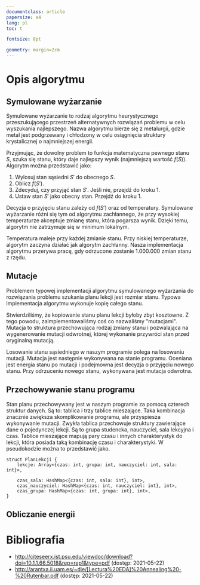 ```yaml
---
documentclass: article
papersize: a4
lang: pl
toc: t

fontsize: 8pt

geometry: margin=2cm
---
```


# Opis algorytmu

## Symulowane wyżarzanie

Symulowane wyżarzanie to rodzaj algorytmu heurystycznego przeszukującego przestrzeń
alternatywnych rozwiązań problemu w celu wyszukania najlepszego. Nazwa algorytmu
bierze się z metalurgii, gdzie metal jest podgrzewany i chłodzony w celu osiągnięcia
struktury krystalicznej o najmniejszej energii.

Przyjmując, że dowolny problem to funkcja matematyczna pewnego stanu $S$, szuka się
stanu, który daje najlepszy wynik (najmniejszą wartość $f(S)$). Algorytm można
przedstawić jako:

1. Wylosuj stan sąsiedni $S'$ do obecnego $S$.
2. Oblicz $f(S')$.
3. Zdecyduj, czy przyjąć stan $S'$. Jeśli nie, przejdź do kroku 1.
4. Ustaw stan $S'$ jako obecny stan. Przejdź do kroku 1.

Decyzja o przyjęciu stanu zależy od $f(S')$ oraz od temperatury. Symulowane
wyżarzanie różni się tym od algorytmu zachłannego, że przy wysokiej temperaturze
akceptuje zmianę stanu, która pogarsza wynik. Dzięki temu, algorytm nie zatrzymuje
się w minimum lokalnym.

Temperatura maleje przy każdej zmianie stanu. Przy niskiej temperaturze, algorytm
zaczyna działać jak algorytm zachłanny. Nasza implementacja algorytmu przerywa pracę,
gdy odrzucone zostanie 1.000.000 zmian stanu z rzędu.

## Mutacje

Problemem typowej implementacji algorytmu symulowanego wyżarzania do rozwiązania
problemu szukania planu lekcji jest rozmiar stanu. Typowa implementacja algorytmu
wykonuje kopię całego stanu.

Stwierdziliśmy, że kopiowanie stanu planu lekcji byłoby zbyt kosztowne. Z tego
powodu, zaimplementowaliśmy coś co nazwaliśmy "mutacjami".  Mutacja to struktura
przechowująca rodzaj zmiany stanu i pozwalająca na wygenerowanie mutacji odwrotnej,
której wykonanie przywróci stan przed oryginalną mutacją.

Losowanie stanu sąsiedniego w naszym programie polega na losowaniu mutacji. Mutacja
jest następnie wykonywana na stanie programu. Oceniana jest energia stanu po mutacji
i podejmowna jest decyzja o przyjęciu nowego stanu. Przy odrzuceniu nowego stanu,
wykonywana jest mutacja odwrotna.

## Przechowywanie stanu programu

Stan planu przechowywany jest w naszym programie za pomocą czterech struktur danych.
Są to: tablica i trzy tablice mieszające. Taka kombinacja znacznie zwiększa
skomplikowanie programu, ale przyspiesza wykonywanie mutacji. Zwykła tablica
przechowuje struktury zawierające dane o pojedynczej lekcji. Są to grupa studencka,
nauczyciel, sala lekcyjna i czas. Tablice mieszające mapują pary czasu i innych
charakterystyk do lekcji, która posiada taką kombinację czasu i charakterystyki. W
pseudokodzie można to przedstawić jako.

```
struct PlanLekcji {
    lekcje: Array<{czas: int, grupa: int, nauczyciel: int, sala: int}>,

    czas_sala: HashMap<{czas: int, sala: int}, int>,
    czas_nauczyciel: HashMap<{czas: int, nauczyciel: int}, int>,
    czas_grupa: HashMap<{czas: int, grupa: int}, int>,
}
```

## Obliczanie energii

# Bibliografia

- <http://citeseerx.ist.psu.edu/viewdoc/download?doi=10.1.1.66.5018&rep=rep1&type=pdf> (dostęp: 2021-05-22)
- <http://arantxa.ii.uam.es/~die/[Lectura%20EDA]%20Annealing%20-%20Rutenbar.pdf>
  (dostęp: 2021-05-22)
